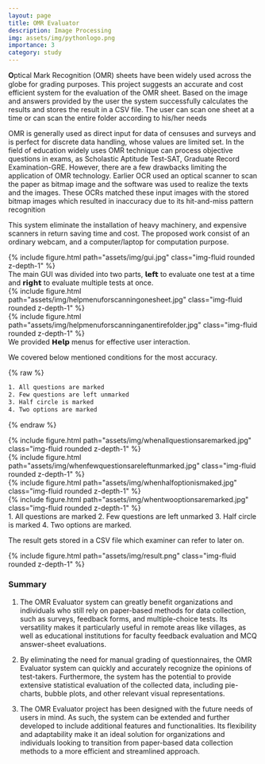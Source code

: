 ```yaml
---
layout: page
title: OMR Evaluator
description: Image Processing
img: assets/img/pythonlogo.png
importance: 3
category: study
---
```


𝐎ptical Mark Recognition (OMR) sheets have been widely used across the
globe for grading purposes. This project suggests
an accurate and cost efficient system for the
evaluation of the OMR sheet. Based on the image
and answers provided by the user the system
successfully calculates the results and stores the
result in a CSV file. The user can scan one sheet
at a time or can scan the entire folder according
to his/her needs

OMR is generally used as direct input for data of censuses and surveys and is perfect for discrete
data handling, whose values are limited set. In the field of education widely uses OMR technique
can process objective questions in exams, as Scholastic Aptitude Test-SAT, Graduate Record
Examination-GRE. However, there are a few drawbacks limiting the application of OMR
technology.
Earlier OCR used an optical scanner to scan the paper as bitmap image and the software was used
to realize the texts and the images. These OCRs matched these input images with the stored bitmap
images which resulted in inaccuracy due to its hit-and-miss pattern recognition

This system eliminate the installation of heavy machinery, and expensive scanners in return saving
time and cost. The proposed work consist of an ordinary webcam, and a computer/laptop
for computation purpose.

<!-- 
    ---
    layout: page
    title: project
    description: a project with a background image
    img: /assets/img/12.jpg
    --- -->
    
<div class="row">
    <div class="col-sm mt-3 mt-md-0">
        {% include figure.html path="assets/img/gui.jpg" class="img-fluid rounded z-depth-1" %}
    </div>
</div>
<div class="caption">
    The main GUI was divided into two parts, 𝗹𝗲𝗳𝘁 to evaluate one test at a time and 𝗿𝗶𝗴𝗵𝘁 to evaluate multiple tests at once.
</div>

<div class="row justify-content-sm-center">
    <div class="col-sm-8 mt-3 mt-md-0">
        {% include figure.html path="assets/img/helpmenuforscanningonesheet.jpg" class="img-fluid rounded z-depth-1" %}
    </div>
    <div class="col-sm-8 mt-3 mt-md-0">
        {% include figure.html path="assets/img/helpmenuforscanninganentirefolder.jpg" class="img-fluid rounded z-depth-1" %}
    </div>
</div>
<div class="caption">
    We provided 𝗛𝗲𝗹𝗽 menus for effective user interaction.
</div>

We covered below mentioned conditions for the most accuracy.

{% raw %}
```html
1. All questions are marked
2. Few questions are left unmarked
3. Half circle is marked
4. Two options are marked
```
{% endraw %}

<!-- You can also put regular text between your rows of images.
Say you wanted to write a little bit about your project before you posted the rest of the images.
You describe how you toiled, sweated, *bled* for your project, and then... you reveal its glory in the next row of images. -->

<div class="row">
    <div class="col-sm mt-3 mt-md-0">
        {% include figure.html path="assets/img/whenallquestionsaremarked.jpg" class="img-fluid rounded z-depth-1" %}
    </div>
    <div class="col-sm mt-3 mt-md-0">
        {% include figure.html path="assets/img/whenfewquestionsareleftunmarked.jpg" class="img-fluid rounded z-depth-1" %}
    </div>
    <div class="col-sm mt-3 mt-md-0">
        {% include figure.html path="assets/img/whenhalfoptionismaked.jpg" class="img-fluid rounded z-depth-1" %}
    </div>
    <div class="col-sm mt-3 mt-md-0">
        {% include figure.html path="assets/img/whentwooptionsaremarked.jpg" class="img-fluid rounded z-depth-1" %}
    </div>
</div>
<div class="caption">
    1. All questions are marked 2. Few questions are left unmarked 3. Half circle is marked 4. Two options are marked.
</div>

The result gets stored in a CSV file which examiner can refer to later on. 
<div class="row">
    <div class="col-sm mt-3 mt-md-0">
        {% include figure.html path="assets/img/result.png" class="img-fluid rounded z-depth-1" %}
    </div>
</div>

<h3> Summary </h3>

1. The OMR Evaluator system can greatly benefit organizations and individuals who still rely on paper-based methods for data collection, such as surveys, feedback forms, and multiple-choice tests. Its versatility makes it particularly useful in remote areas like villages, as well as educational institutions for faculty feedback evaluation and MCQ answer-sheet evaluations.

2. By eliminating the need for manual grading of questionnaires, the OMR Evaluator system can quickly and accurately recognize the opinions of test-takers. Furthermore, the system has the potential to provide extensive statistical evaluation of the collected data, including pie-charts, bubble plots, and other relevant visual representations.

3. The OMR Evaluator project has been designed with the future needs of users in mind. As such, the system can be extended and further developed to include additional features and functionalities. Its flexibility and adaptability make it an ideal solution for organizations and individuals looking to transition from paper-based data collection methods to a more efficient and streamlined approach.
